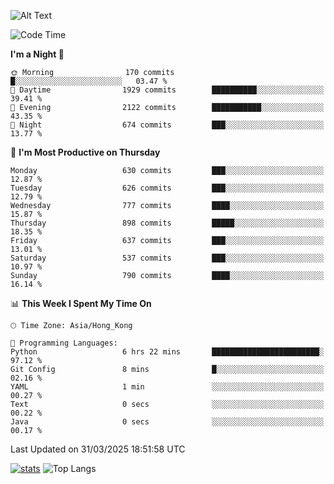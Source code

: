 ![Alt Text](https://media.tenor.com/3Gehha8RO-sAAAAC/goose-dance.gif)

<!--START_SECTION:waka-->
![Code Time](http://img.shields.io/badge/Code%20Time-437%20hrs%2016%20mins-blue)

**I'm a Night 🦉** 

```text
🌞 Morning                170 commits         █░░░░░░░░░░░░░░░░░░░░░░░░   03.47 % 
🌆 Daytime                1929 commits        ██████████░░░░░░░░░░░░░░░   39.41 % 
🌃 Evening                2122 commits        ███████████░░░░░░░░░░░░░░   43.35 % 
🌙 Night                  674 commits         ███░░░░░░░░░░░░░░░░░░░░░░   13.77 % 
```
📅 **I'm Most Productive on Thursday** 

```text
Monday                   630 commits         ███░░░░░░░░░░░░░░░░░░░░░░   12.87 % 
Tuesday                  626 commits         ███░░░░░░░░░░░░░░░░░░░░░░   12.79 % 
Wednesday                777 commits         ████░░░░░░░░░░░░░░░░░░░░░   15.87 % 
Thursday                 898 commits         █████░░░░░░░░░░░░░░░░░░░░   18.35 % 
Friday                   637 commits         ███░░░░░░░░░░░░░░░░░░░░░░   13.01 % 
Saturday                 537 commits         ███░░░░░░░░░░░░░░░░░░░░░░   10.97 % 
Sunday                   790 commits         ████░░░░░░░░░░░░░░░░░░░░░   16.14 % 
```


📊 **This Week I Spent My Time On** 

```text
🕑︎ Time Zone: Asia/Hong_Kong

💬 Programming Languages: 
Python                   6 hrs 22 mins       ████████████████████████░   97.12 % 
Git Config               8 mins              █░░░░░░░░░░░░░░░░░░░░░░░░   02.16 % 
YAML                     1 min               ░░░░░░░░░░░░░░░░░░░░░░░░░   00.27 % 
Text                     0 secs              ░░░░░░░░░░░░░░░░░░░░░░░░░   00.22 % 
Java                     0 secs              ░░░░░░░░░░░░░░░░░░░░░░░░░   00.17 % 
```


 Last Updated on 31/03/2025 18:51:58 UTC
<!--END_SECTION:waka-->
[![stats](https://github-readme-stats-rose-phi.vercel.app/api?username=jxncted&count_private=true)](https://github.com/jxncted/github-readme-stats)
![Top Langs](https://github-readme-stats-rose-phi.vercel.app/api/top-langs/?username=jxncted\&layout=compact&hide=c,assembly,jupyter%20notebook)
